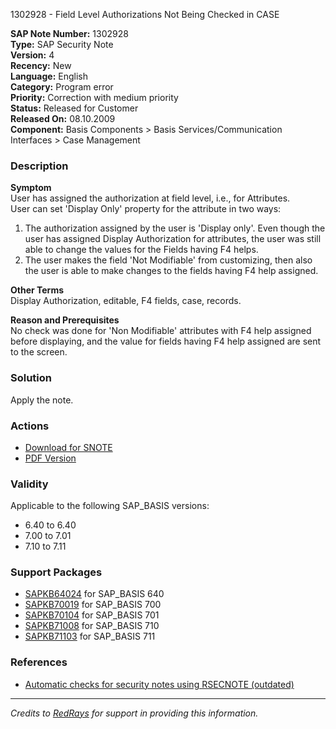 1302928 - Field Level Authorizations Not Being Checked in CASE

**SAP Note Number:** 1302928  
**Type:** SAP Security Note  
**Version:** 4  
**Recency:** New  
**Language:** English  
**Category:** Program error  
**Priority:** Correction with medium priority  
**Status:** Released for Customer  
**Released On:** 08.10.2009  
**Component:** Basis Components > Basis Services/Communication Interfaces > Case Management

### Description
**Symptom**  
User has assigned the authorization at field level, i.e., for Attributes.  
User can set 'Display Only' property for the attribute in two ways:

1. The authorization assigned by the user is 'Display only'. Even though the user has assigned Display Authorization for attributes, the user was still able to change the values for the Fields having F4 helps.
2. The user makes the field 'Not Modifiable' from customizing, then also the user is able to make changes to the fields having F4 help assigned.

**Other Terms**  
Display Authorization, editable, F4 fields, case, records.

**Reason and Prerequisites**  
No check was done for 'Non Modifiable' attributes with F4 help assigned before displaying, and the value for fields having F4 help assigned are sent to the screen.

### Solution
Apply the note.

### Actions
- [Download for SNOTE](https://notesdownloads.sap.com/note/0040000007655532017)
- [PDF Version](https://me.sap.com/support/sfm/notes/print/0001302928?language=en-US&token=74123446AF9BA6AA650F4A3372AEFEAF)

### Validity
Applicable to the following SAP_BASIS versions:
- 6.40 to 6.40
- 7.00 to 7.01
- 7.10 to 7.11

### Support Packages
- [SAPKB64024](https://me.sap.com/supportpackage/SAPKB64024) for SAP_BASIS 640
- [SAPKB70019](https://me.sap.com/supportpackage/SAPKB70019) for SAP_BASIS 700
- [SAPKB70104](https://me.sap.com/supportpackage/SAPKB70104) for SAP_BASIS 701
- [SAPKB71008](https://me.sap.com/supportpackage/SAPKB71008) for SAP_BASIS 710
- [SAPKB71103](https://me.sap.com/supportpackage/SAPKB71103) for SAP_BASIS 711

### References
- [Automatic checks for security notes using RSECNOTE (outdated)](https://me.sap.com/notes/888889)

---

*Credits to [RedRays](https://redrays.io) for support in providing this information.*